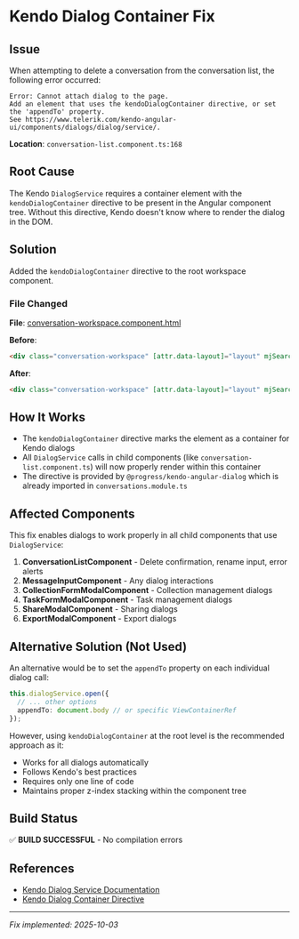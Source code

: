 # Kendo Dialog Container Fix

## Issue
When attempting to delete a conversation from the conversation list, the following error occurred:

```
Error: Cannot attach dialog to the page.
Add an element that uses the kendoDialogContainer directive, or set the 'appendTo' property.
See https://www.telerik.com/kendo-angular-ui/components/dialogs/dialog/service/.
```

**Location**: `conversation-list.component.ts:168`

## Root Cause
The Kendo `DialogService` requires a container element with the `kendoDialogContainer` directive to be present in the Angular component tree. Without this directive, Kendo doesn't know where to render the dialog in the DOM.

## Solution
Added the `kendoDialogContainer` directive to the root workspace component.

### File Changed
**File**: [conversation-workspace.component.html](src/lib/components/workspace/conversation-workspace.component.html)

**Before**:
```html
<div class="conversation-workspace" [attr.data-layout]="layout" mjSearchShortcut (searchTriggered)="openSearch()">
```

**After**:
```html
<div class="conversation-workspace" [attr.data-layout]="layout" mjSearchShortcut (searchTriggered)="openSearch()" kendoDialogContainer>
```

## How It Works
- The `kendoDialogContainer` directive marks the element as a container for Kendo dialogs
- All `DialogService` calls in child components (like `conversation-list.component.ts`) will now properly render within this container
- The directive is provided by `@progress/kendo-angular-dialog` which is already imported in `conversations.module.ts`

## Affected Components
This fix enables dialogs to work properly in all child components that use `DialogService`:

1. **ConversationListComponent** - Delete confirmation, rename input, error alerts
2. **MessageInputComponent** - Any dialog interactions
3. **CollectionFormModalComponent** - Collection management dialogs
4. **TaskFormModalComponent** - Task management dialogs
5. **ShareModalComponent** - Sharing dialogs
6. **ExportModalComponent** - Export dialogs

## Alternative Solution (Not Used)
An alternative would be to set the `appendTo` property on each individual dialog call:

```typescript
this.dialogService.open({
  // ... other options
  appendTo: document.body // or specific ViewContainerRef
});
```

However, using `kendoDialogContainer` at the root level is the recommended approach as it:
- Works for all dialogs automatically
- Follows Kendo's best practices
- Requires only one line of code
- Maintains proper z-index stacking within the component tree

## Build Status
✅ **BUILD SUCCESSFUL** - No compilation errors

## References
- [Kendo Dialog Service Documentation](https://www.telerik.com/kendo-angular-ui/components/dialogs/dialog/service/)
- [Kendo Dialog Container Directive](https://www.telerik.com/kendo-angular-ui/components/dialogs/api/DialogContainerDirective/)

---

*Fix implemented: 2025-10-03*
